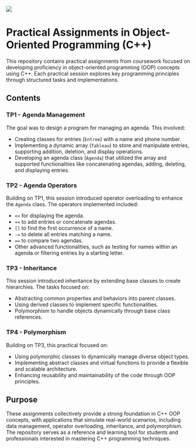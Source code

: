 <div align="left">
  <a href="fr_README.md">
    <img src="https://img.shields.io/badge/lang-fr-blue">
  </a>
</div>  

# Practical Assignments in Object-Oriented Programming (C++)

This repository contains practical assignments from coursework focused on developing proficiency in object-oriented programming (OOP) concepts using C++. Each practical session explores key programming principles through structured tasks and implementations.

## Contents

### TP1 - Agenda Management
The goal was to design a program for managing an agenda. This involved:
- Creating classes for entries (`Entree`) with a name and phone number.
- Implementing a dynamic array (`Tableau`) to store and manipulate entries, supporting addition, deletion, and display operations.
- Developing an agenda class (`Agenda`) that utilized the array and supported functionalities like concatenating agendas, adding, deleting, and displaying entries.

### TP2 - Agenda Operators
Building on TP1, this session introduced operator overloading to enhance the `Agenda` class. The operators implemented included:
- `<<` for displaying the agenda.
- `+=` to add entries or concatenate agendas.
- `[]` to find the first occurrence of a name.
- `-=` to delete all entries matching a name.
- `==` to compare two agendas.
- Other advanced functionalities, such as testing for names within an agenda or filtering entries by a starting letter.

### TP3 - Inheritance
This session introduced inheritance by extending base classes to create hierarchies. The tasks focused on:
- Abstracting common properties and behaviors into parent classes.
- Using derived classes to implement specific functionalities.
- Polymorphism to handle objects dynamically through base class references.

### TP4 - Polymorphism
Building on TP3, this practical focused on:
- Using polymorphic classes to dynamically manage diverse object types.
- Implementing abstract classes and virtual functions to provide a flexible and scalable architecture.
- Enhancing reusability and maintainability of the code through OOP principles.

## Purpose
These assignments collectively provide a strong foundation in C++ OOP concepts, with applications that simulate real-world scenarios, including data management, operator overloading, inheritance, and polymorphism. The repository serves as a reference and learning tool for students and professionals interested in mastering C++ programming techniques.
